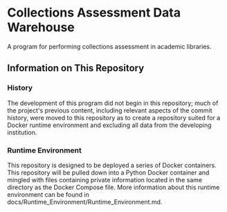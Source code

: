 # Collections Assessment Data Warehouse
A program for performing collections assessment in academic libraries.

## Information on This Repository

### History
The development of this program did not begin in this repository; much of the project's previous content, including relevant aspects of the commit history, were moved to this repository as to create a repository suited for a Docker runtime environment and excluding all data from the developing institution.

### Runtime Environment
This repository is designed to be deployed a series of Docker containers. This repository will be pulled down into a Python Docker container and mingled with files containing private information located in the same directory as the Docker Compose file. More information about this runtime environment can be found in docs/Runtime_Environment/Runtime_Environment.md.